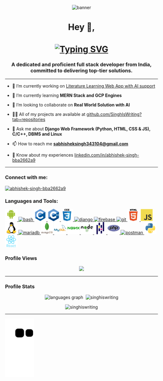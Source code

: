 <p align="center">
  <img src="https://github.com/user-attachments/assets/fa36ebab-2c92-4716-8e36-d8919b8f61a7" alt="banner" height="300" width="750"/>
</p>


<h1 align="center">Hey 👋,</h1>
<h1 align="center"><a href="https://git.io/typing-svg"><img src="https://readme-typing-svg.herokuapp.com?font=Fira+Code&weight=600&size=32&pause=1000&color=00E8F7&center=true&vCenter=true&repeat=false&width=441&height=55&lines=I'm+Abhishek+Singh" alt="Typing SVG" /></a></h1>
<h3 align="center">A dedicated and proficient full stack developer from India, committed to delivering top-tier solutions.</h3>

- - -

- 🔭 I’m currently working on [Literature Learning Web App with AI support](https://github.com/SinghIsWriting/)

- 🌱 I’m currently learning **MERN Stack and GCP Engines**

- 👯 I’m looking to collaborate on **Real World Solution with AI**

- 👨‍💻 All of my projects are available at [github.com/SinghIsWriting?tab=repositories](https://github.com/SinghIsWriting?tab=repositories)

- 💬 Ask me about **Django Web Framework (Python, HTML, CSS & JS), C/C++, DBMS and Linux**

- 📫 How to reach me **sabhisheksingh343104@gmail.com**

- 📄 Know about my experiences [linkedin.com/in/abhishek-singh-bba2662a9](www.linkedin.com/in/abhishek-singh-bba2662a9)

- - -

<h3 align="left">Connect with me:</h3>
<p align="left">
<a href="https://linkedin.com/in/abhishek-singh-bba2662a9" target="blank"><img align="center" src="https://raw.githubusercontent.com/rahuldkjain/github-profile-readme-generator/master/src/images/icons/Social/linked-in-alt.svg" alt="abhishek-singh-bba2662a9" height="30" width="40" /></a>
</p>


<h3 align="left">Languages and Tools:</h3>
<p align="left" gap:20> <a href="https://developer.android.com" target="_blank" rel="noreferrer"> <img src="https://raw.githubusercontent.com/devicons/devicon/master/icons/android/android-original-wordmark.svg" alt="android" width="40" height="40"/> </a> <a href="https://www.gnu.org/software/bash/" target="_blank" rel="noreferrer"> <img src="https://www.vectorlogo.zone/logos/gnu_bash/gnu_bash-icon.svg" alt="bash" width="40" height="40"/> </a> <a href="https://www.cprogramming.com/" target="_blank" rel="noreferrer"> <img src="https://raw.githubusercontent.com/devicons/devicon/master/icons/c/c-original.svg" alt="c" width="40" height="40"/> </a> <a href="https://www.w3schools.com/cpp/" target="_blank" rel="noreferrer"> <img src="https://raw.githubusercontent.com/devicons/devicon/master/icons/cplusplus/cplusplus-original.svg" alt="cplusplus" width="40" height="40"/> </a> <a href="https://www.w3schools.com/css/" target="_blank" rel="noreferrer"> <img src="https://raw.githubusercontent.com/devicons/devicon/master/icons/css3/css3-original-wordmark.svg" alt="css3" width="40" height="40"/> </a> <a href="https://www.djangoproject.com/" target="_blank" rel="noreferrer"> <img src="https://cdn.worldvectorlogo.com/logos/django.svg" alt="django" width="40" height="40"/> </a> <a href="https://firebase.google.com/" target="_blank" rel="noreferrer"> <img src="https://www.vectorlogo.zone/logos/firebase/firebase-icon.svg" alt="firebase" width="40" height="40"/> </a> <a href="https://git-scm.com/" target="_blank" rel="noreferrer"> <img src="https://www.vectorlogo.zone/logos/git-scm/git-scm-icon.svg" alt="git" width="40" height="40"/> </a> <a href="https://www.w3.org/html/" target="_blank" rel="noreferrer"> <img src="https://raw.githubusercontent.com/devicons/devicon/master/icons/html5/html5-original-wordmark.svg" alt="html5" width="40" height="40"/> </a> <a href="https://developer.mozilla.org/en-US/docs/Web/JavaScript" target="_blank" rel="noreferrer"> <img src="https://raw.githubusercontent.com/devicons/devicon/master/icons/javascript/javascript-original.svg" alt="javascript" width="40" height="40"/> </a> <a href="https://www.linux.org/" target="_blank" rel="noreferrer"> <img src="https://raw.githubusercontent.com/devicons/devicon/master/icons/linux/linux-original.svg" alt="linux" width="40" height="40"/> </a> <a href="https://mariadb.org/" target="_blank" rel="noreferrer"> <img src="https://www.vectorlogo.zone/logos/mariadb/mariadb-icon.svg" alt="mariadb" width="40" height="40"/> </a> <a href="https://www.mongodb.com/" target="_blank" rel="noreferrer"> <img src="https://raw.githubusercontent.com/devicons/devicon/master/icons/mongodb/mongodb-original-wordmark.svg" alt="mongodb" width="40" height="40"/> </a> <a href="https://www.mysql.com/" target="_blank" rel="noreferrer"> <img src="https://raw.githubusercontent.com/devicons/devicon/master/icons/mysql/mysql-original-wordmark.svg" alt="mysql" width="40" height="40"/> </a> <a href="https://www.nginx.com" target="_blank" rel="noreferrer"> <img src="https://raw.githubusercontent.com/devicons/devicon/master/icons/nginx/nginx-original.svg" alt="nginx" width="40" height="40"/> </a> <a href="https://nodejs.org" target="_blank" rel="noreferrer"> <img src="https://raw.githubusercontent.com/devicons/devicon/master/icons/nodejs/nodejs-original-wordmark.svg" alt="nodejs" width="40" height="40"/> </a> <a href="https://pandas.pydata.org/" target="_blank" rel="noreferrer"> <img src="https://raw.githubusercontent.com/devicons/devicon/2ae2a900d2f041da66e950e4d48052658d850630/icons/pandas/pandas-original.svg" alt="pandas" width="40" height="40"/> </a> <a href="https://www.php.net" target="_blank" rel="noreferrer"> <img src="https://raw.githubusercontent.com/devicons/devicon/master/icons/php/php-original.svg" alt="php" width="40" height="40"/> </a> <a href="https://postman.com" target="_blank" rel="noreferrer"> <img src="https://www.vectorlogo.zone/logos/getpostman/getpostman-icon.svg" alt="postman" width="40" height="40"/> </a> <a href="https://www.python.org" target="_blank" rel="noreferrer"> <img src="https://raw.githubusercontent.com/devicons/devicon/master/icons/python/python-original.svg" alt="python" width="40" height="40"/> </a> <a href="https://reactjs.org/" target="_blank" rel="noreferrer"> <img src="https://raw.githubusercontent.com/devicons/devicon/master/icons/react/react-original-wordmark.svg" alt="react" width="40" height="40"/> </a> </p>


### Profile Views
<div align="center">
  <img src="https://profile-counter.glitch.me/singhiswriting/count.svg?"  />
</div>

- - -

### Profile Stats
<div align="center">
  <img src="https://github-readme-stats.vercel.app/api/top-langs?username=singhiswriting&locale=en&hide_title=false&layout=compact&card_width=420&langs_count=10&theme=dracula&hide_border=false&order=2" height="180" alt="languages graph"  />
  &nbsp;<img src="https://github-readme-stats.vercel.app/api?username=singhiswriting&show_icons=true&theme=dracula&locale=en" height="180" alt="singhiswriting" /></p>
</div>
<div align="center">
  <img align="center" src="https://github-readme-streak-stats.herokuapp.com/?user=singhiswriting&theme=dracula" alt="singhiswriting" />
</div> 

- - -

![snake gif](https://github.com/SinghIsWriting/SinghIsWriting/blob/output/github-contribution-grid-snake.svg)
